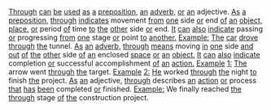 [Through](./through.md) [can](./can.md) [be](./be.md) [used](./used.md) [as](./as.md) [a](./a.md) [preposition,](./preposition.md) [an](./an.md) [adverb,](./adverb.md) [or](./or.md) [an](./an.md) adjective. [As](./as.md) [a](./a.md) [preposition,](./preposition.md) [through](./through.md) [indicates](./indicates.md) movement [from](./from.md) [one](./one.md) side [or](./or.md) end [of](./of.md) [an](./an.md) [object,](./object.md) [place,](./place.md) [or](./or.md) period [of](./of.md) time [to](./to.md) [the](./the.md) [other](./other.md) side [or](./or.md) end. [It](./it.md) [can](./can.md) [also](./also.md) [indicate](./indicate.md) passing [or](./or.md) progressing [from](./from.md) [one](./one.md) stage [or](./or.md) point [to](./to.md) [another.](./another.md) [Example:](./example.md) [The](./the.md) [car](./car.md) [drove](./drove.md) [through](./through.md) [the](./the.md) tunnel. [As](./as.md) [an](./an.md) [adverb,](./adverb.md) [through](./through.md) [means](./means.md) moving [in](./in.md) [one](./one.md) side [and](./and.md) [out](./out.md) [of](./of.md) [the](./the.md) [other](./other.md) side [of](./of.md) [an](./an.md) enclosed [space](./space.md) [or](./or.md) [an](./an.md) [object.](./object.md) [It](./it.md) [can](./can.md) [also](./also.md) [indicate](./indicate.md) completion [or](./or.md) successful accomplishment [of](./of.md) [an](./an.md) [action.](./action.md) [Example](./example.md) [1:](./1.md) [The](./the.md) arrow went [through](./through.md) [the](./the.md) target. [Example](./example.md) [2:](./2.md) [He](./he.md) worked [through](./through.md) [the](./the.md) night [to](./to.md) finish [the](./the.md) project. [As](./as.md) [an](./an.md) adjective, [through](./through.md) describes [an](./an.md) [action](./action.md) [or](./or.md) process [that](./that.md) [has](./has.md) [been](./been.md) completed [or](./or.md) finished. [Example:](./example.md) We finally reached [the](./the.md) [through](./through.md) stage [of](./of.md) [the](./the.md) construction project.